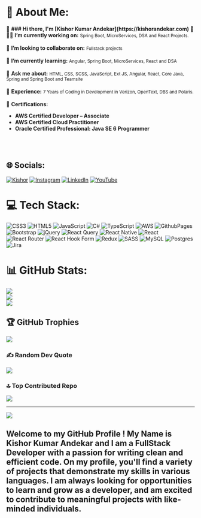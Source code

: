 # 💫 About Me:
<p dir="auto">
  🙋 <strong>### Hi there, I'm [Kishor Kumar Andekar](https://kishorandekar.com) 👋 </strong> <br />
  👨‍💻 <strong>I’m currently working on:</strong> <small>Spring Boot, MicroServices, DSA and React Projects.</small><br /><br />
  🤝 <strong>I’m looking to collaborate on:</strong> <small>Fullstack projects</small><br /><br />
  🌱 <strong>I’m currently learning:</strong> <small> Angular, Spring Boot, MicroServices, React and DSA</small><br /><br />
  🙋 <strong>Ask me about:</strong> <small>HTML, CSS, SCSS, JavaScript, Ext JS, Angular, React, Core Java, Spring and Spring Boot and Teamsite</small><br /><br />
  🚀 <strong>Experience:</strong> <small>7 Years of Coding in Development in Verizon, OpenText, DBS and Polaris. </small> <br /><br />
  🚀 <strong>Certifications:</strong> <ul> <li><strong>AWS Certified Developer – Associate</strong></li> <li><strong>AWS Certified Cloud Practitioner</strong></li> <li><strong>Oracle Certified Professional: Java SE 6 Programmer</strong></li></ul><br /><br />
</p>

## 🌐 Socials:
 [![Kishor](https://img.shields.io/badge/Kishor-black.svg?logo=About.me&logoColor=white)](https://www.kishorandekar.com) [![Instagram](https://img.shields.io/badge/Instagram-%23E4405F.svg?logo=Instagram&logoColor=white)](https://instagram.com/kishorandekar) [![LinkedIn](https://img.shields.io/badge/LinkedIn-%230077B5.svg?logo=linkedin&logoColor=white)](https://www.linkedin.com/in/kishor-kumar-andekar/) [![YouTube](https://img.shields.io/badge/YouTube-%23FF0000.svg?logo=YouTube&logoColor=white)](https://www.youtube.com/@kishorreyansh) 

# 💻 Tech Stack:
![CSS3](https://img.shields.io/badge/css3-%231572B6.svg?style=for-the-badge&logo=css3&logoColor=white) ![HTML5](https://img.shields.io/badge/html5-%23E34F26.svg?style=for-the-badge&logo=html5&logoColor=white) ![JavaScript](https://img.shields.io/badge/javascript-%23323330.svg?style=for-the-badge&logo=javascript&logoColor=%23F7DF1E) ![C#](https://img.shields.io/badge/c%23-%23239120.svg?style=for-the-badge&logo=csharp&logoColor=white) ![TypeScript](https://img.shields.io/badge/typescript-%23007ACC.svg?style=for-the-badge&logo=typescript&logoColor=white) ![AWS](https://img.shields.io/badge/AWS-%23FF9900.svg?style=for-the-badge&logo=amazon-aws&logoColor=white) ![GithubPages](https://img.shields.io/badge/github%20pages-121013?style=for-the-badge&logo=github&logoColor=white) ![Bootstrap](https://img.shields.io/badge/bootstrap-%238511FA.svg?style=for-the-badge&logo=bootstrap&logoColor=white) ![jQuery](https://img.shields.io/badge/jquery-%230769AD.svg?style=for-the-badge&logo=jquery&logoColor=white) ![React Query](https://img.shields.io/badge/-React%20Query-FF4154?style=for-the-badge&logo=react%20query&logoColor=white) ![React Native](https://img.shields.io/badge/react_native-%2320232a.svg?style=for-the-badge&logo=react&logoColor=%2361DAFB) ![React](https://img.shields.io/badge/react-%2320232a.svg?style=for-the-badge&logo=react&logoColor=%2361DAFB) ![React Router](https://img.shields.io/badge/React_Router-CA4245?style=for-the-badge&logo=react-router&logoColor=white) ![React Hook Form](https://img.shields.io/badge/React%20Hook%20Form-%23EC5990.svg?style=for-the-badge&logo=reacthookform&logoColor=white) ![Redux](https://img.shields.io/badge/redux-%23593d88.svg?style=for-the-badge&logo=redux&logoColor=white) ![SASS](https://img.shields.io/badge/SASS-hotpink.svg?style=for-the-badge&logo=SASS&logoColor=white) ![MySQL](https://img.shields.io/badge/mysql-%2300000f.svg?style=for-the-badge&logo=mysql&logoColor=white) ![Postgres](https://img.shields.io/badge/postgres-%23316192.svg?style=for-the-badge&logo=postgresql&logoColor=white)![Jira](https://img.shields.io/badge/jira-%230A0FFF.svg?style=for-the-badge&logo=jira&logoColor=white)
# 📊 GitHub Stats:
![](https://github-readme-stats.vercel.app/api?username=kishorreyansh&theme=dark&hide_border=false&include_all_commits=false&count_private=false&cache_seconds=1800)<br/>
![](https://github-readme-streak-stats.herokuapp.com/?user=kishorreyansh&theme=dark&hide_border=false&cache_seconds=1800)<br/>
![](https://github-readme-stats.vercel.app/api/top-langs/?username=kishorreyansh&theme=dark&hide_border=false&include_all_commits=false&count_private=false&layout=compact&cache_seconds=1800)

## 🏆 GitHub Trophies
![](https://github-profile-trophy.vercel.app/?username=kishorreyansh&theme=radical&no-frame=false&no-bg=true&margin-w=4&cache_seconds=1800)

### ✍️ Random Dev Quote
![](https://quotes-github-readme.vercel.app/api?type=horizontal&theme=radical&cache_seconds=1800)

### 🔝 Top Contributed Repo
![](https://github-contributor-stats.vercel.app/api?username=kishorreyansh&limit=5&theme=dark&combine_all_yearly_contributions=true&cache_seconds=1800)

---
[![](https://visitcount.itsvg.in/api?id=kishorreyansh&icon=0&color=0)](https://visitcount.itsvg.in)

  
<!-- Proudly created with GPRM ( https://gprm.itsvg.in ) -->

## Welcome to my GitHub Profile ! My Name is Kishor Kumar Andekar and I am a FullStack Developer with a passion for writing clean and efficient code. On my profile, you'll find a variety of projects that demonstrate my skills in various languages. I am always looking for opportunities to learn and grow as a developer, and am excited to contribute to meaningful projects with like-minded individuals.

